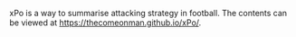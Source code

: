 xPo is a way to summarise attacking strategy in football. The contents can be
viewed at https://thecomeonman.github.io/xPo/.